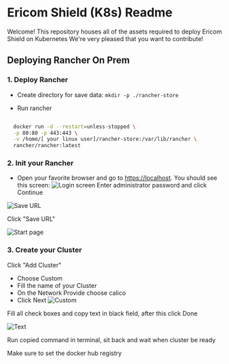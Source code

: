 # Ericom Shield (K8s) Readme

Welcome! This repository houses all of the assets required to deploy Ericom Shield on Kubernetes
We're very pleased that you want to contribute!

## Deploying Rancher On Prem

### 1. Deploy Rancher

* Create directory for save data:
`mkdir -p ./rancher-store`

* Run rancher

```bash

  docker run -d --restart=unless-stopped \
  -p 80:80 -p 443:443 \
  -v /home/[ your linux user]/rancher-store:/var/lib/rancher \
  rancher/rancher:latest
```

### 2. Init your Rancher

* Open your favorite browser and go to <https://localhost>. You should see this screen:
![Login screen](https://user-images.githubusercontent.com/26378199/48976764-8f505500-f095-11e8-8228-cf85c1d0a1a0.png)
Enter administrator password and click Continue

![Save URL](https://user-images.githubusercontent.com/26378199/48976784-274e3e80-f096-11e8-95be-c0c4c85ef680.png)

Click "Save URL"

![Start page](https://user-images.githubusercontent.com/26378199/48976795-595fa080-f096-11e8-9495-289a104aaf16.png)

### 3. Create your Cluster

Click "Add Cluster"

- Choose Custom
- Fill the name of your Cluster
- On the Network Provide choose calico 
- Click Next
![Custom](https://user-images.githubusercontent.com/26378199/48976807-8f048980-f096-11e8-9e1b-406d06fbb488.png)

Fill all check boxes and copy text in black field, after this click Done

![Text ](https://user-images.githubusercontent.com/26378199/48976838-f0c4f380-f096-11e8-865a-392b2e783aec.png)

Run copied command in terminal, sit back and wait when cluster be ready  

Make sure to set the docker hub registry
